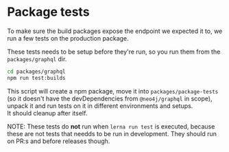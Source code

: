 # Package tests

To make sure the build packages expose the endpoint we expected it to, we run a few tests
on the production package.

These tests needs to be setup before they're run, so you run them from the `packages/graphql` dir.

```bash
cd packages/graphql
npm run test:builds
```

This script will create a npm package, move it into `packages/package-tests` (so it doesn't have
the devDependencies from `@neo4j/graphql` in scope), unpack it and run tests on it in different environments and setups.  
It should cleanup after itself.

NOTE: These tests do **not** run when `lerna run test` is executed, because these are not
tests that needds to be run in development. They should run on PR:s and before releases though.

